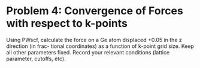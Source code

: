 # Problem 4: Convergence of Forces with respect to k-points

Using PWscf, calculate the force on a Ge atom displaced +0.05 in the z direction (in frac- tional coordinates) as a function of k-point grid size. Keep all other parameters fixed. Record your relevant conditions (lattice parameter, cutoffs, etc).
